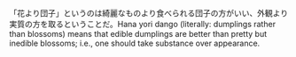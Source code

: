 <tr><td>「花より団子」というのは綺麗なものより食べられる団子の方がいい、外観より実質の方を取るということだ。<td><tr><tr><td>Hana yori dango (literally: dumplings rather than blossoms) means that edible dumplings are better than pretty but inedible blossoms; i.e., one should take substance over appearance.<td><tr></table>

